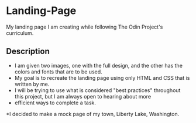# Landing-Page
My landing page I am creating while following The Odin Project's curriculum.

## Description ##

* I am given two images, one with the full design, and the other has the colors and fonts that are to be used.
* My goal is to recreate the landing page using only HTML and CSS that is written by me.
* I will be trying to use what is considered "best practices" throughout this project, but I am always open to hearing about more
* efficient ways to complete a task.

*I decided to make a mock page of my town, Liberty Lake, Washington. 
